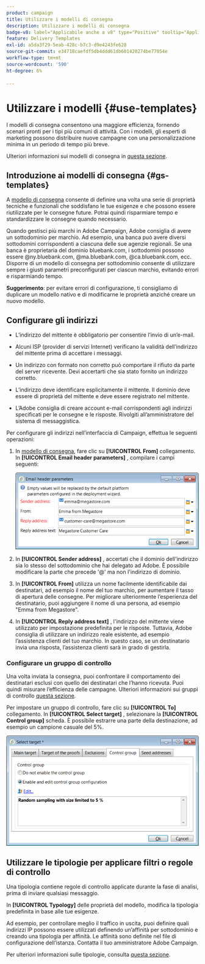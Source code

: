 ```yaml
---
product: campaign
title: Utilizzare i modelli di consegna
description: Utilizzare i modelli di consegna
badge-v8: label="Applicabile anche a v8" type="Positive" tooltip="Applicabile anche a Campaign v8"
feature: Delivery Templates
exl-id: a5da3f29-5eab-428c-b7c3-d9e4243fe628
source-git-commit: e34718caefdf5db4ddd61db601420274be77054e
workflow-type: tm+mt
source-wordcount: '590'
ht-degree: 6%

---
```


# Utilizzare i modelli {#use-templates}



I modelli di consegna consentono una maggiore efficienza, fornendo scenari pronti per i tipi più comuni di attività. Con i modelli, gli esperti di marketing possono distribuire nuove campagne con una personalizzazione minima in un periodo di tempo più breve.

Ulteriori informazioni sui modelli di consegna in [questa sezione](creating-a-delivery-template.md).

## Introduzione ai modelli di consegna {#gs-templates}

A [modello di consegna](creating-a-delivery-template.md) consente di definire una volta una serie di proprietà tecniche e funzionali che soddisfano le tue esigenze e che possono essere riutilizzate per le consegne future. Potrai quindi risparmiare tempo e standardizzare le consegne quando necessario.

Quando gestisci più marchi in Adobe Campaign, Adobe consiglia di avere un sottodominio per marchio. Ad esempio, una banca può avere diversi sottodomini corrispondenti a ciascuna delle sue agenzie regionali. Se una banca è proprietaria del dominio bluebank.com, i sottodomini possono essere @ny.bluebank.com, @ma.bluebank.com, @ca.bluebank.com, ecc. Disporre di un modello di consegna per sottodominio consente di utilizzare sempre i giusti parametri preconfigurati per ciascun marchio, evitando errori e risparmiando tempo.

**Suggerimento**: per evitare errori di configurazione, ti consigliamo di duplicare un modello nativo e di modificarne le proprietà anziché creare un nuovo modello.

## Configurare gli indirizzi

* L’indirizzo del mittente è obbligatorio per consentire l’invio di un’e-mail.

* Alcuni ISP (provider di servizi Internet) verificano la validità dell’indirizzo del mittente prima di accettare i messaggi.

* Un indirizzo con formato non corretto può comportare il rifiuto da parte del server ricevente. Devi accertarti che sia stato fornito un indirizzo corretto.

* L’indirizzo deve identificare esplicitamente il mittente. Il dominio deve essere di proprietà del mittente e deve essere registrato nel mittente.

* L’Adobe consiglia di creare account e-mail corrispondenti agli indirizzi specificati per le consegne e le risposte. Rivolgiti all’amministratore del sistema di messaggistica.

Per configurare gli indirizzi nell’interfaccia di Campaign, effettua le seguenti operazioni:

1. In [modello di consegna](creating-a-delivery-template.md), fare clic su **[!UICONTROL From]** collegamento. In **[!UICONTROL Email header parameters]** , compilare i campi seguenti:

   ![](assets/d_best_practices_email_header.png)

1. In **[!UICONTROL Sender address]** , accertati che il dominio dell&#39;indirizzo sia lo stesso del sottodominio che hai delegato ad Adobe. È possibile modificare la parte che precede &#39;@&#39; ma non l&#39;indirizzo di dominio.

1. In **[!UICONTROL From]** utilizza un nome facilmente identificabile dai destinatari, ad esempio il nome del tuo marchio, per aumentare il tasso di apertura delle consegne. Per migliorare ulteriormente l’esperienza del destinatario, puoi aggiungere il nome di una persona, ad esempio &quot;Emma from Megastore&quot;.

1. In **[!UICONTROL Reply address text]** , l&#39;indirizzo del mittente viene utilizzato per impostazione predefinita per le risposte. Tuttavia, Adobe consiglia di utilizzare un indirizzo reale esistente, ad esempio l’assistenza clienti del tuo marchio. In questo caso, se un destinatario invia una risposta, l’assistenza clienti sarà in grado di gestirla.

### Configurare un gruppo di controllo

Una volta inviata la consegna, puoi confrontare il comportamento dei destinatari esclusi con quello dei destinatari che l’hanno ricevuta. Puoi quindi misurare l’efficienza delle campagne. Ulteriori informazioni sui gruppi di controllo [questa sezione](../../campaign/using/marketing-campaign-deliveries.md#defining-a-control-group).

Per impostare un gruppo di controllo, fare clic su **[!UICONTROL To]** collegamento. In **[!UICONTROL Select target]** , selezionare la **[!UICONTROL Control group]** scheda. È possibile estrarre una parte della destinazione, ad esempio un campione casuale del 5%.

![](assets/d_best_practices_control_group.png)

## Utilizzare le tipologie per applicare filtri o regole di controllo

Una tipologia contiene regole di controllo applicate durante la fase di analisi, prima di inviare qualsiasi messaggio.

In **[!UICONTROL Typology]** delle proprietà del modello, modifica la tipologia predefinita in base alle tue esigenze.

Ad esempio, per controllare meglio il traffico in uscita, puoi definire quali indirizzi IP possono essere utilizzati definendo un’affinità per sottodominio e creando una tipologia per affinità. Le affinità sono definite nel file di configurazione dell’istanza. Contatta il tuo amministratore Adobe Campaign.

Per ulteriori informazioni sulle tipologie, consulta [questa sezione](../../campaign-opt/using/about-campaign-typologies.md).

